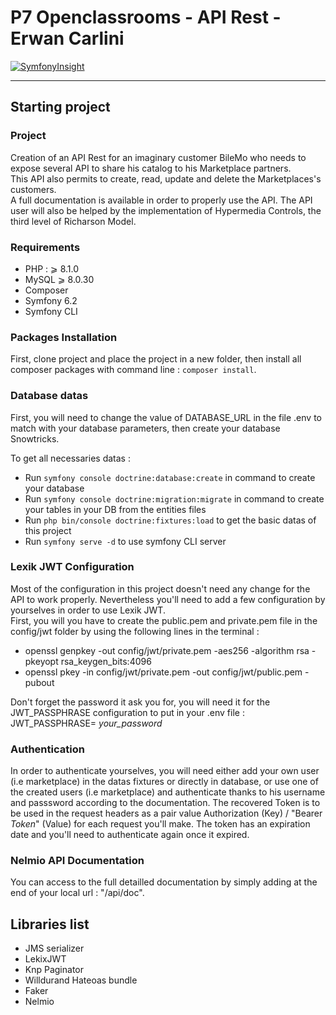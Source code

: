 # P7 Openclassrooms - API Rest - Erwan Carlini

[![SymfonyInsight](https://insight.symfony.com/projects/c7ba37ee-c1bc-4170-9450-569f3d8d0fcc/big.svg)](https://insight.symfony.com/projects/c7ba37ee-c1bc-4170-9450-569f3d8d0fcc)

---------------

## Starting project

### Project

Creation of an API Rest for an imaginary customer BileMo who needs to expose several API to share his catalog to his Marketplace partners.  
This API also permits to create, read, update and delete the Marketplaces's customers.  
A full documentation is available in order to properly use the API. The API user will also be helped by the implementation of Hypermedia Controls, the third level of Richarson Model.  

### Requirements

- PHP : ⩾ 8.1.0 
- MySQL ⩾ 8.0.30
- Composer
- Symfony 6.2
- Symfony CLI

### Packages Installation

First, clone project and place the project in a new folder, then install all composer packages with command line : ``composer install``.  

### Database datas

First, you will need to change the value of DATABASE_URL in the file .env to match with your database parameters, then create your database Snowtricks.  

To get all necessaries datas :  
* Run ``symfony console doctrine:database:create`` in command to create your database  
* Run ``symfony console doctrine:migration:migrate`` in command to create your tables in your DB from the entities files  
* Run ``php bin/console doctrine:fixtures:load`` to get the basic datas of this project  
* Run ``symfony serve -d`` to use symfony CLI server  

### Lexik JWT Configuration

Most of the configuration in this project doesn't need any change for the API to work properly. Nevertheless you'll need to add a few configuration by yourselves in order to use Lexik JWT.  
First, you will you have to create the public.pem and private.pem file in the config/jwt folder by using the following lines in the terminal :  
* openssl genpkey -out config/jwt/private.pem -aes256 -algorithm rsa -pkeyopt rsa_keygen_bits:4096  
* openssl pkey -in config/jwt/private.pem -out config/jwt/public.pem -pubout  
  
Don't forget the password it ask you for, you will need it for the JWT_PASSPHRASE configuration to put in your .env file :  
JWT_PASSPHRASE= *your_password*  

### Authentication  
  
In order to authenticate yourselves, you will need either add your own user (i.e marketplace) in the datas fixtures or directly in database, or use one of the created users (i.e marketplace) and authenticate thanks to his username and passsword according to the documentation. The recovered Token is to be used in the request headers as a pair value Authorization (Key) / "Bearer *Token*" (Value) for each request you'll make. The token has an expiration date and you'll need to authenticate again once it expired.  

### Nelmio API Documentation  

You can access to the full detailled documentation by simply adding at the end of your local url : "/api/doc".  

## Libraries list

* JMS serializer
* LekixJWT
* Knp Paginator
* Willdurand Hateoas bundle
* Faker
* Nelmio 

